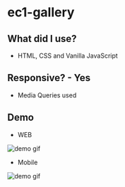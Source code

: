 # ec1-gallery

## What did I use?

* HTML, CSS and Vanilla JavaScript

## Responsive? - Yes 

* Media Queries used

[logo]: https://github.com/GeRiToOo/ec1-gallery/blob/main/responsive.png 

## Demo


* WEB 

![demo gif](./webExample.gif)


* Mobile

![demo gif](./mobileExample.gif)
